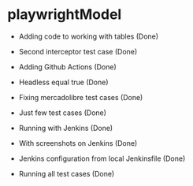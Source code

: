 # playwrightModel

- Adding code to working with tables (Done)

- Second interceptor test case (Done)

- Adding Github Actions (Done)

- Headless equal true (Done)

- Fixing mercadolibre test cases (Done)

- Just few test cases (Done)

- Running with Jenkins (Done)

- With screenshots on Jenkins (Done)

- Jenkins configuration from local Jenkinsfile (Done)

- Running all test cases (Done)
